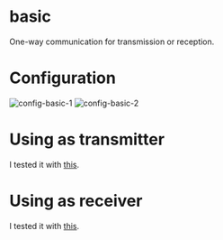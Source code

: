 # basic
One-way communication for transmission or reception.   

# Configuration   

![config-basic-1](https://user-images.githubusercontent.com/6020549/167327405-922b7c57-116f-45d1-83f0-c3ba2aab60f6.jpg)
![config-basic-2](https://user-images.githubusercontent.com/6020549/167327407-95c1f054-f089-4474-8e53-dca7492680d1.jpg)

# Using as transmitter   
I tested it with [this](https://github.com/nopnop2002/esp-idf-cc2500/tree/main/ArduinoCode/CC2500_transmitte).   

# Using as receiver   
I tested it with [this](https://github.com/nopnop2002/esp-idf-cc2500/tree/main/ArduinoCode/CC2500_receive).   


